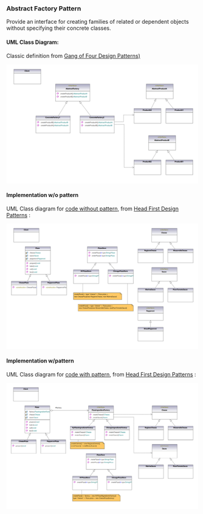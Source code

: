 ### Abstract Factory Pattern

Provide an interface for creating families of related or dependent objects without specifying their 
concrete classes.

#### UML Class Diagram:

Classic definition from  [Gang of Four Design Patterns)](https://www.amazon.com/Design-Patterns-Object-Oriented-Addison-Wesley-Professional-ebook/dp/B000SEIBB8) 

<img src="abstract_factory.png" alt="drawing" width="800"/> 

#### Implementation w/o pattern

UML Class diagram for [code without pattern](../../app\src/main/java/com/example/gofp/head_first/pre/creational/abstract_factory\\/ ), from [Head First Design Patterns](https://www.amazon.com/Head-First-Design-Patterns-Brain-Friendly/dp/0596007124) :

<img src="abstract_factory_pre.png" alt="drawing" width="800"/> 

#### Implementation w/pattern

UML Class diagram for [code with pattern](../../app/src/main/java/com/example/gofp/head_first/sol/creational/abstract_factory/), from [Head First Design Patterns](https://www.amazon.com/Head-First-Design-Patterns-Brain-Friendly/dp/0596007124) :

<img src="abstract_factory_sol.png" alt="drawing" width="800"/> 
